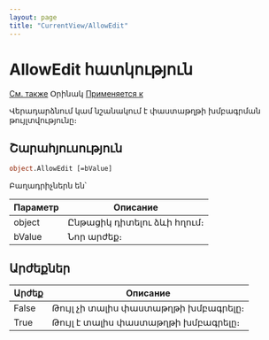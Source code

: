 ```yaml
---
layout: page
title: "CurrentView/AllowEdit"
---
```



# AllowEdit հատկություն

[См. также](../Frmpttel.md) Օրինակ [Применяется к](../Frmpttel.md)

Վերադարձնում կամ նշանակում է փաստաթղթի խմբագրման թույլտվությունը։ 

## Շարահյուսություն 

``` vb
object.AllowEdit [=bValue] 
```

Բաղադրիչներն են՝


| Параметр | Описание |
|--|--|
| object | Ընթացիկ դիտելու ձևի հղում։  |
| bValue | Նոր արժեք։ |


## Արժեքներ


| Արժեք | Описание |
|--|--|
| False | Թույլ չի տալիս փաստաթղթի խմբագրելը։ |
| True |  Թույլ է տալիս փաստաթղթի խմբագրելը։|